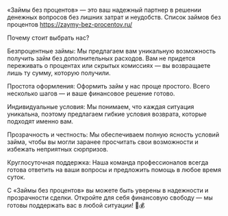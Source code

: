 «Займы без процентов» — это ваш надежный партнер в решении денежных вопросов без лишних затрат и неудобств. Список займов без процентов https://zaymy-bez-procentov.ru/

Почему стоит выбрать нас?

Безпроцентные займы: Мы предлагаем вам уникальную возможность получить займ без дополнительных расходов. Вам не придется переживать о процентах или скрытых комиссиях — вы возвращаете лишь ту сумму, которую получили.

Простота оформления: Оформить займ у нас проще простого. Всего несколько шагов — и ваше финансовое решение готово.

Индивидуальные условия: Мы понимаем, что каждая ситуация уникальна, поэтому предлагаем гибкие условия возврата, которые подходят именно вам.

Прозрачность и честность: Мы обеспечиваем полную ясность условий займа, чтобы вы могли заранее просчитать свои возможности и избежать неприятных сюрпризов.

Круглосуточная поддержка: Наша команда профессионалов всегда готова ответить на ваши вопросы и предложить помощь в любое время суток.

С «Займы без процентов» вы можете быть уверены в надежности и прозрачности сделки. Откройте для себя финансовую свободу — мы готовы поддержать вас в любой ситуации! 💼💰
